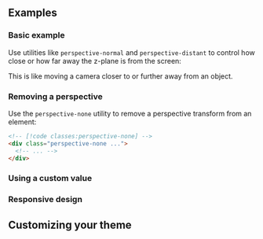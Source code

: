 <ApiTable
  rows=
/>

## Examples

### Basic example

Use utilities like `perspective-normal` and `perspective-distant` to control how close or how far away the z-plane is from the screen:

This is like moving a camera closer to or further away from an object.

### Removing a perspective

Use the `perspective-none` utility to remove a perspective transform from an element:

```html
<!-- [!code classes:perspective-none] -->
<div class="perspective-none ...">
  <!-- ... -->
</div>
```

### Using a custom value

### Responsive design

## Customizing your theme
